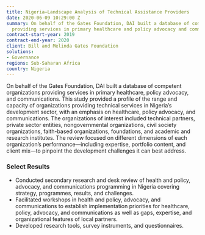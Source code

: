 ```yaml
---
title: Nigeria—Landscape Analysis of Technical Assistance Providers
date: 2020-06-09 10:29:00 Z
summary: On behalf of the Gates Foundation, DAI built a database of competent organizations
  providing services in primary healthcare and policy advocacy and communications.
contract-start-year: 2019
contract-end-year: 2020
client: Bill and Melinda Gates Foundation
solutions:
- Governance
regions: Sub-Saharan Africa
country: Nigeria
---
```


On behalf of the Gates Foundation, DAI built a database of competent organizations providing services in primary healthcare, policy advocacy, and communications. This study provided a profile of the range and capacity of organizations providing technical services in Nigeria’s development sector, with an emphasis on healthcare, policy advocacy, and communications. The organizations of interest included technical partners, private sector entities, nongovernmental organizations, civil society organizations, faith-based organizations, foundations, and academic and research institutes. The review focused on different dimensions of each organization’s performance—including expertise, portfolio content, and client mix—to pinpoint the development challenges it can best address.

### Select Results

* Conducted secondary research and desk review of health and policy, advocacy, and communications programming in Nigeria covering strategy, programmes, results, and challenges.
* Facilitated workshops in health and policy, advocacy, and communications to establish implementation priorities for healthcare, policy, advocacy, and communications as well as gaps, expertise, and organizational features of local partners.
* Developed research tools, survey instruments, and questionnaires.
